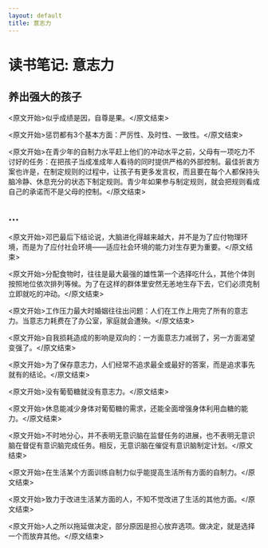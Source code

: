 ```yaml
---
layout: default
title: 意志力
---
```


# 读书笔记: 意志力


## 养出强大的孩子

<原文开始>似乎成绩是因，自尊是果。</原文结束>

<原文开始>惩罚都有3个基本方面：严厉性、及时性、一致性。</原文结束>

<原文开始>在青少年的自制力水平赶上他们的冲动水平之前，父母有一项吃力不讨好的任务：在把孩子当成准成年人看待的同时提供严格的外部控制。最佳折衷方案也许是，在制定规则的过程中，让孩子有更多发言权，而且要在每个人都保持头脑冷静、休息充分的状态下制定规则。青少年如果参与制定规则，就会把规则看成自己的承诺而不是父母的控制。</原文结束>
## ...

<原文开始>邓巴最后下结论说，大脑进化得越来越大，并不是为了应付物理环境，而是为了应付社会环境——适应社会环境的能力对生存更为重要。</原文结束>

<原文开始>分配食物时，往往是最大最强的雄性第一个选择吃什么，其他个体则按照地位依次排列等候。为了在这样的群体里安然无恙地生存下去，它们必须克制立即就吃的冲动。</原文结束>

<原文开始>工作压力最大时婚姻往往出问题：人们在工作上用完了所有的意志力。当意志力耗费在了办公室，家庭就会遭殃。</原文结束>

<原文开始>自我损耗造成的影响是双向的：一方面意志力减弱了，另一方面渴望变强了。</原文结束>

<原文开始>为了保存意志力，人们经常不追求最全或最好的答案，而是追求事先就有的结论。</原文结束>

<原文开始>没有葡萄糖就没有意志力。</原文结束>

<原文开始>休息能减少身体对葡萄糖的需求，还能全面增强身体利用血糖的能力。</原文结束>

<原文开始>不时地分心，并不表明无意识脑在监督任务的进展，也不表明无意识脑在督促有意识脑完成任务。相反，无意识脑在催促有意识脑制定计划。</原文结束>

<原文开始>在生活某个方面训练自制力似乎能提高生活所有方面的自制力。</原文结束>

<原文开始>致力于改进生活某方面的人，不知不觉改进了生活的其他方面。</原文结束>

<原文开始>人之所以拖延做决定，部分原因是担心放弃选项。做决定，就是选择一个而放弃其他。</原文结束>
